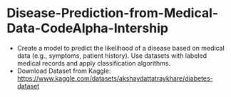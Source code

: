 # Disease-Prediction-from-Medical-Data-CodeAlpha-Intership
- Create a model to predict the likelihood of a disease based on medical data (e.g., symptoms, patient history). Use datasets with labeled medical records and apply classification algorithms.
- Download Dataset from Kaggle: https://www.kaggle.com/datasets/akshaydattatraykhare/diabetes-dataset

